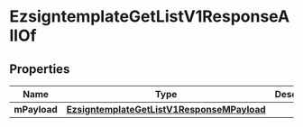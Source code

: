 

# EzsigntemplateGetListV1ResponseAllOf

## Properties

Name | Type | Description | Notes
------------ | ------------- | ------------- | -------------
**mPayload** | [**EzsigntemplateGetListV1ResponseMPayload**](EzsigntemplateGetListV1ResponseMPayload.md) |  | 




